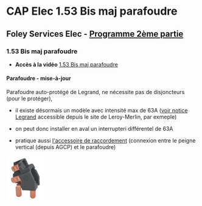# CAP Elec 1.53 Bis maj parafoudre
## Foley Services Elec - [Programme 2ème partie](../2eme_partie/README.md)

### 1.53 Bis maj parafoudre

- **Accès à la vidéo** [1.53 Bis maj parafoudre](https://youtu.be/N7zTI1mvZ0o)

#### Parafoudre - mise-à-jour

Parafoudre auto-protégé de Legrand, ne nécessite pas de disjoncteurs (pour le protéger),

- il existe désormais un modèle avec intensité max de 63A ([voir notice Legrand](https://media.adeo.com/media/1542147/media.pdf) accessible depuis le site de Leroy-Merlin, par exmeple)
- on peut donc installer en aval un interrupteri différentel de 63A

- pratique aussi [l'accessoire de raccordement](https://www.legrand.fr/catalogue/peigne-et-accessoires-de-raccordement/accessoire-de-raccordement-inter-differentiel-ou-parafoudre-63a-et-peigne-vertical) (connexion entre le peigne vertical (depuis AGCP) et le parafoudre)

<img src="./images/Raccordement_parafoudre.png" width="20%">

